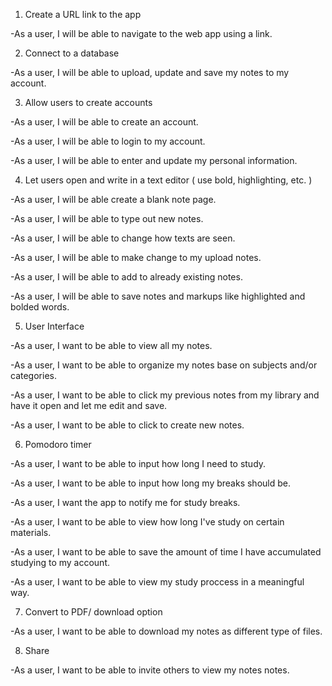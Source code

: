 
1. Create a URL link to the app

  -As a user, I will be able to navigate to the web app using a link.
  

2. Connect to a database

  -As a user, I will be able to upload, update and save my notes to my account.
  

3. Allow users to create accounts

  -As a user, I will be able to create an account.
  
  -As a user, I will be able to login to my account.
  
  -As a user, I will be able to enter and update my personal information.

4. Let users open and write in a text editor ( use bold, highlighting, etc. )

  -As a user, I will be able create a blank note page.
  
  -As a user, I will be able to type out new notes.
  
  -As a user, I will be able to change how texts are seen.
  
  -As a user, I will be able to make change to my upload notes.
  
  -As a user, I will be able to add to already existing notes.
  
  -As a user, I will be able to save notes and markups like highlighted and bolded words. 
  
  
5. User Interface

 -As a user, I want to be able to view all my notes.
 
 -As a user, I want to be able to organize my notes base on subjects and/or categories. 
 
 -As a user, I want to be able to click my previous notes from my library and have it open and let me edit and save.
 
 -As a user, I want to be able to click to create new notes.
 

6. Pomodoro timer

 -As a user, I want to be able to input how long I need to study.
 
 -As a user, I want to be able to input how long my breaks should be.
 
 -As a user, I want the app to notify me for study breaks.
 
 -As a user, I want to be able to view how long I've study on certain materials.
 
 -As a user, I want to be able to save the amount of time I have accumulated studying to my account. 
 
 -As a user, I want to be able to view my study proccess in a meaningful way. 
 

7. Convert to PDF/ download option

 -As a user, I want to be able to download my notes as different type of files.  


8. Share

 -As a user, I want to be able to invite others to view my notes notes. 
